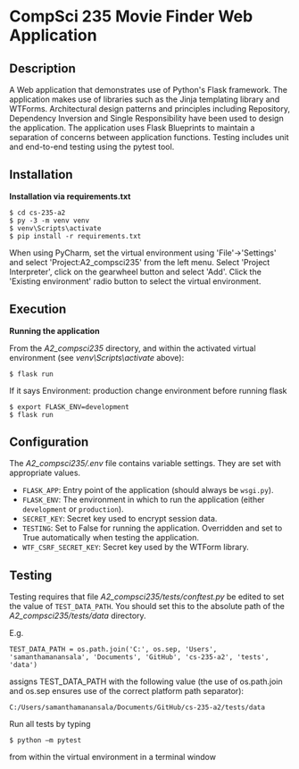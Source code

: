 # CompSci 235 Movie Finder Web Application

## Description

A Web application that demonstrates use of Python's Flask framework. The application makes use of libraries such as the Jinja templating library and WTForms. Architectural design patterns and principles including Repository, Dependency Inversion and Single Responsibility have been used to design the application. The application uses Flask Blueprints to maintain a separation of concerns between application functions. Testing includes unit and end-to-end testing using the pytest tool. 

## Installation

**Installation via requirements.txt**

```shell
$ cd cs-235-a2
$ py -3 -m venv venv
$ venv\Scripts\activate
$ pip install -r requirements.txt
```

When using PyCharm, set the virtual environment using 'File'->'Settings' and select 'Project:A2_compsci235' from the left menu. Select 'Project Interpreter', click on the gearwheel button and select 'Add'. Click the 'Existing environment' radio button to select the virtual environment. 

## Execution

**Running the application**

From the *A2_compsci235* directory, and within the activated virtual environment (see *venv\Scripts\activate* above):

````shell
$ flask run
```` 

If it says Environment: production change environment before running flask

````shell
$ export FLASK_ENV=development
$ flask run
```` 



## Configuration

The *A2_compsci235/.env* file contains variable settings. They are set with appropriate values.

* `FLASK_APP`: Entry point of the application (should always be `wsgi.py`).
* `FLASK_ENV`: The environment in which to run the application (either `development` or `production`).
* `SECRET_KEY`: Secret key used to encrypt session data.
* `TESTING`: Set to False for running the application. Overridden and set to True automatically when testing the application.
* `WTF_CSRF_SECRET_KEY`: Secret key used by the WTForm library.


## Testing

Testing requires that file *A2_compsci235/tests/conftest.py* be edited to set the value of `TEST_DATA_PATH`. You should set this to the absolute path of the *A2_compsci235/tests/data* directory. 

E.g. 

`TEST_DATA_PATH = os.path.join('C:', os.sep, 'Users', 'samanthamanansala', 'Documents', 'GitHub', 'cs-235-a2', 'tests', 'data')`

assigns TEST_DATA_PATH with the following value (the use of os.path.join and os.sep ensures use of the correct platform path separator):

`C:/Users/samanthamanansala/Documents/GitHub/cs-235-a2/tests/data`



Run all tests by typing 

````shell
$ python –m pytest
```` 

from within the virtual environment in a terminal window

 
